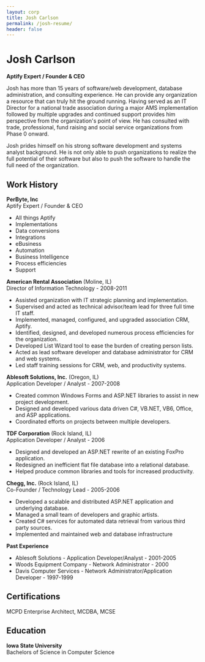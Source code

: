 ```yaml
---
layout: corp
title: Josh Carlson
permalink: /josh-resume/
header: false
---
```


# Josh Carlson #
**Aptify Expert / Founder & CEO**

Josh has more than 15 years of software/web development, database administration, and consulting experience. He can provide any organization a resource that can truly hit the ground running. Having served as an IT Director for a national trade association during a major AMS implementation followed by multiple upgrades and continued support provides him perspective from the organization's point of view. He has consulted with trade, professional, fund raising and social service organizations from Phase 0 onward.

Josh prides himself on his strong software development and systems analyst background. He is not only able to push organizations to realize the full potential of their software but also to push the software to handle the full need of the organization.

## Work History ##

**PerByte, Inc**  
Aptify Expert / Founder & CEO

- All things Aptify
 - Implementations
 - Data conversions
 - Integrations
 - eBusiness
 - Automation
 - Business Intelligence
 - Process efficiencies
 - Support

**American Rental Association** (Moline, IL)  
Director of Information Technology - 2008-2011

- Assisted organization with IT strategic planning and implementation.
- Supervised and acted as technical advisor/team lead for three full time IT staff.
- Implemented, managed, configured, and upgraded association CRM, Aptify.
- Identified, designed, and developed numerous process efficiencies for the organization.
- Developed List Wizard tool to ease the burden of creating person lists.
- Acted as lead software developer and database administrator for CRM and web systems.
- Led staff training sessions for CRM, web, and productivity systems.

**Ablesoft Solutions, Inc.** (Oregon, IL)  
Application Developer / Analyst - 2007-2008

- Created common Windows Forms and ASP.NET libraries to assist in new project development.
- Designed and developed various data driven C#, VB.NET, VB6, Office, and ASP applications.
- Coordinated efforts on projects between multiple developers.

**TDF Corporation** (Rock Island, IL)  
Application Developer / Analyst - 2006

- Designed and developed an ASP.NET rewrite of an existing FoxPro application.
- Redesigned an inefficient flat file database into a relational database.
- Helped produce common libraries and tools for increased productivity.

**Chegg, Inc.** (Rock Island, IL)  
Co-Founder / Technology Lead - 2005-2006

- Developed a scalable and distributed ASP.NET application and underlying database.
- Managed a small team of developers and graphic artists.
- Created C# services for automated data retrieval from various third party sources.
- Implemented and maintained web and database infrastructure

**Past Experience**  

- Ablesoft Solutions - Application Developer/Analyst - 2001-2005
- Woods Equipment Company - Network Administrator - 2000
- Davis Computer Services - Network Administrator/Application Developer - 1997-1999

## Certifications ##
MCPD Enterprise Architect, MCDBA, MCSE

Education
---------

**Iowa State University**  
Bachelors of Science in Computer Science
